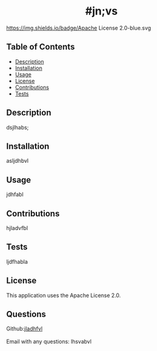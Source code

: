 
  
  <h1 align="center">#jn;vs</h1>

  https://img.shields.io/badge/Apache License 2.0-blue.svg<br />

  ## Table of Contents
  - [Description](#description)
  - [Installation](#installation)
  - [Usage](#usage)
  - [License](#license)
  - [Contributions](#contributions)
  - [Tests](#tests)

## Description
  dsjlhabs;

  ## Installation
  asljdhbvl

  ## Usage
  jdhfabl 
  
  ## Contributions
  hjladvfbl

  ## Tests
  ljdfhabla
  
  ## License
  This application uses the Apache License 2.0.<br />

  ## Questions
  Github:[jladhfvl](https://github.com/jladhfvl)<br />
  <br />
  Email with any questions: lhsvabvl
